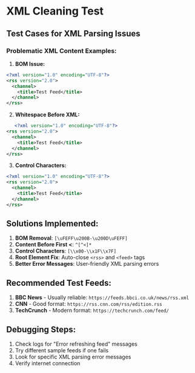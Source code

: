 # XML Cleaning Test

## Test Cases for XML Parsing Issues

### Problematic XML Content Examples:

1. **BOM Issue:**
```xml
﻿<?xml version="1.0" encoding="UTF-8"?>
<rss version="2.0">
  <channel>
    <title>Test Feed</title>
  </channel>
</rss>
```

2. **Whitespace Before XML:**
```xml
   <?xml version="1.0" encoding="UTF-8"?>
<rss version="2.0">
  <channel>
    <title>Test Feed</title>
  </channel>
</rss>
```

3. **Control Characters:**
```xml
<?xml version="1.0" encoding="UTF-8"?>
<rss version="2.0">
  <channel>
    <title>Test Feed</title>
  </channel>
</rss>
```

## Solutions Implemented:

1. **BOM Removal**: `[\uFEFF\u200B-\u200D\uFEFF]`
2. **Content Before First <**: `^[^<]*`
3. **Control Characters**: `[\\x00-\\x1F\\x7F]`
4. **Root Element Fix**: Auto-close `<rss>` and `<feed>` tags
5. **Better Error Messages**: User-friendly XML parsing errors

## Recommended Test Feeds:

1. **BBC News** - Usually reliable: `https://feeds.bbci.co.uk/news/rss.xml`
2. **CNN** - Good format: `https://rss.cnn.com/rss/edition.rss`
3. **TechCrunch** - Modern format: `https://techcrunch.com/feed/`

## Debugging Steps:

1. Check logs for "Error refreshing feed" messages
2. Try different sample feeds if one fails
3. Look for specific XML parsing error messages
4. Verify internet connection
